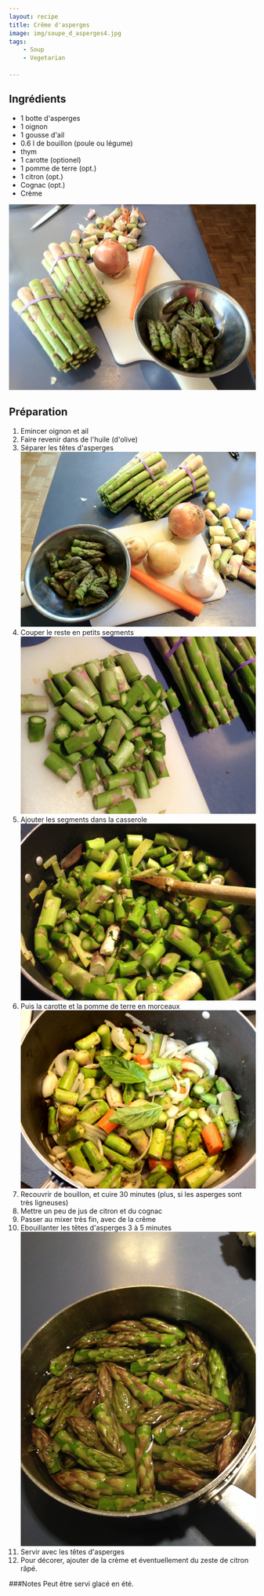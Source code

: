 ```yaml
---
layout: recipe
title: Crême d'asperges 
image: img/soupe_d_asperges4.jpg
tags:
    - Soup
    - Vegetarian

---
```


## Ingrédients

* 1 botte d'asperges
* 1 oignon
* 1 gousse d'ail
* 0.6 l de bouillon (poule ou légume)
* thym
* 1 carotte (optionel)
* 1 pomme de terre (opt.)
* 1 citron (opt.)
* Cognac (opt.)
* Crème  

![image](img/soupe_d_asperges5.jpg)

## Préparation
1. Emincer oignon et ail
2. Faire revenir dans de l'huile (d'olive)
3. Séparer les têtes d'asperges   
![image](img/soupe_d_asperges6.jpg)
4. Couper le reste en petits segments  
![image](img/soupe_d_asperges2.jpg)
5. Ajouter les segments dans la casserole   
![image](img/soupe_d_asperges3.jpg)
6. Puis la carotte et la pomme de terre en morceaux   
![image](img/soupe_d_asperges7.jpg)
7. Recouvrir de bouillon, et cuire 30 minutes (plus, si les asperges sont très ligneuses)
8. Mettre un peu de jus de citron et du cognac
9. Passer au mixer très fin, avec de la crême
10. Ebouillanter les têtes d'asperges 3 à 5 minutes   
![image](img/soupe_d_asperges1.jpg)
11. Servir avec les têtes d'asperges
12. Pour décorer, ajouter de la crème et éventuellement du zeste de citron râpé.

###Notes
Peut être servi glacé en été.


